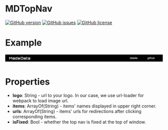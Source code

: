 # MDTopNav
[![GitHub version](https://badge.fury.io/gh/Madadata%2FMDTopNav.svg)](https://badge.fury.io/gh/Madadata%2FMDTopNav)
[![GitHub issues](https://img.shields.io/github/issues/Madadata/MDTopNav.svg)](https://github.com/Madadata/MDTopNav/issues)
[![GitHub license](https://img.shields.io/badge/license-MIT-blue.svg)](https://raw.githubusercontent.com/Madadata/MDTopNav/master/LICENSE)

# Example
![example](https://raw.githubusercontent.com/Madadata/MDTopNav/master/example.png)

# Properties

* **logo**: String - url to your logo. In our case, we use url-loader for webpack to load image url.
* **items**: ArrayOf(String) - items' names displayed in upper right corner.
* **urls**: ArrayOf(String) - items' urls for redirections after clicking corresponding items.
* **isFixed**: Bool - whether the top nav is fixed at the top of window.
